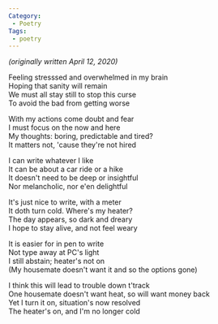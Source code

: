 ```yaml
---
Category: 
 - Poetry
Tags: 
 - poetry
---
```


_(originally written April 12, 2020)_



Feeling stresssed and overwhelmed in my brain\
Hoping that sanity will remain\
We must all stay still to stop this curse\
To avoid the bad from getting worse

With my actions come doubt and fear\
I must focus on the now and here\
My thoughts: boring, predictable and tired?\
It matters not, 'cause they're not hired

I can write whatever I like\
It can be about a car ride or a hike\
It doesn't need to be deep or insightful\
Nor melancholic, nor e'en delightful

It's just nice to write, with a meter\
It doth turn cold. Where's my heater?\
The day appears, so dark and dreary\
I hope to stay alive, and not feel weary

It is easier for in pen to write\
Not type away at PC's light\
I still abstain; heater's not on\
(My housemate doesn't want it and so the options gone)

I think this will lead to trouble down t'track\
One housemate doesn't want heat, so will want money back\
Yet I turn it on, situation's now resolved\
The heater's on, and I'm no longer cold


